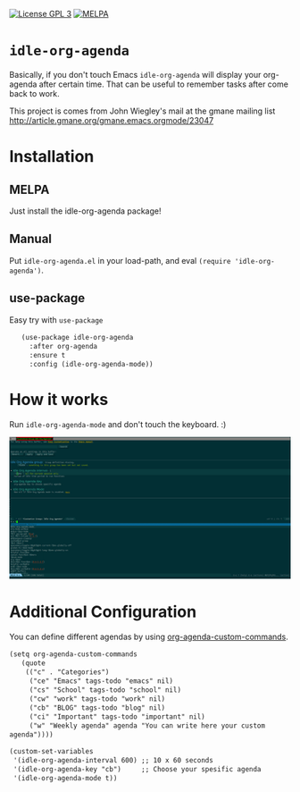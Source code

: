 <p align="left"><a href="http://www.gnu.org/licenses/gpl-3.0.txt"><img src="https://img.shields.io/badge/license-GPL_3-green.svg" alt="License GPL 3" /></a>
<a href="https://melpa.org/#/idle-org-agenda"><img alt="MELPA" src="https://melpa.org/packages/idle-org-agenda-badge.svg"/></a> </p>


# `idle-org-agenda`


Basically, if you don't touch Emacs `idle-org-agenda` will display your org-agenda after certain time.
That can be useful to remember tasks after come back to work.

This project is comes from John Wiegley's mail at the gmane mailing list
http://article.gmane.org/gmane.emacs.orgmode/23047



# Installation

## MELPA

  Just install the idle-org-agenda package!

## Manual

   Put `idle-org-agenda.el` in your load-path, and eval `(require 'idle-org-agenda')`.
   
## use-package

   Easy try with `use-package`

``` elisp
   (use-package idle-org-agenda
     :after org-agenda
     :ensure t
     :config (idle-org-agenda-mode))
```

# How it works

  Run `idle-org-agenda-mode` and don't touch the keyboard. :)

![](docs/idle-org-agenda.gif)

# Additional Configuration

You can define different agendas by using [org-agenda-custom-commands](https://orgmode.org/worg/org-tutorials/org-custom-agenda-commands.html).


```emacs-lisp
(setq org-agenda-custom-commands
   (quote
    (("c" . "Categories")
     ("ce" "Emacs" tags-todo "emacs" nil)
     ("cs" "School" tags-todo "school" nil)
     ("cw" "work" tags-todo "work" nil)
     ("cb" "BLOG" tags-todo "blog" nil)
     ("ci" "Important" tags-todo "important" nil)
     ("w" "Weekly agenda" agenda "You can write here your custom agenda"))))
```


```emacs-lisp
(custom-set-variables
 '(idle-org-agenda-interval 600) ;; 10 x 60 seconds
 '(idle-org-agenda-key "cb")     ;; Choose your spesific agenda
 '(idle-org-agenda-mode t))
```
